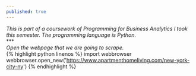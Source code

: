 ```yaml
---
published: true
---
```

_This is part of a coursework of Programming for Business Analytics I took this semester. The programming language is Python._<br>
***<br>
*Open the webpage that we are going to scrape.*<br>
{% highlight python linenos %}
import webbrowser
webbrowser.open_new('https://www.apartmenthomeliving.com/new-york-city-ny')
{% endhighlight %}
